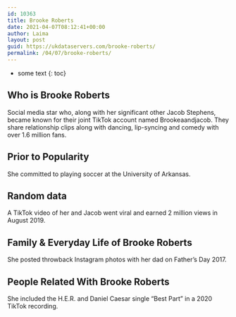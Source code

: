 ```yaml
---
id: 10363
title: Brooke Roberts
date: 2021-04-07T08:12:41+00:00
author: Laima
layout: post
guid: https://ukdataservers.com/brooke-roberts/
permalink: /04/07/brooke-roberts/
---
```


* some text
{: toc}


## Who is Brooke Roberts
                  
                  
                  
Social media star who, along with her significant other Jacob Stephens, became known for their joint TikTok account named Brookeaandjacob. They share relationship clips along with dancing, lip-syncing and comedy with over 1.6 million fans.
                  
              
            
              
            
                
                
                
## Prior to Popularity
                  
                  
                  
She committed to playing soccer at the University of Arkansas.
                  
              
            
              
            
                
                
                
## Random data
                  
                  
                  
A TikTok video of her and Jacob went viral and earned 2 million views in August 2019.
                  
              
            
              
            
                
                
                
## Family & Everyday Life of Brooke Roberts
                  
                  
                  
She posted throwback Instagram photos with her dad on Father&#8217;s Day 2017.
                  
              
            
              
            
                
                
                
## People Related With Brooke Roberts
                  
                  
                  
She included the H.E.R. and Daniel Caesar single &#8220;Best Part&#8221; in a 2020 TikTok recording.
                  
              
            
              
            
                
              
            
              
              
            
            
              
            
          
          
          